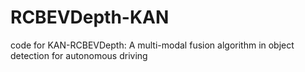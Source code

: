 # RCBEVDepth-KAN
code for KAN-RCBEVDepth: A multi-modal fusion algorithm in object detection for autonomous driving
